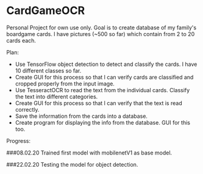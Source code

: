 # CardGameOCR

Personal Project for own use only. Goal is to create database of my family's boardgame cards. I have pictures (~500 so far) which contain from 2 to 20 cards each.

Plan:

- Use TensorFlow object detection to detect and classify the cards. I have 10 different classes so far.
- Create GUI for this process so that I can verify cards are classified and cropped properly from the input image.
- Use TesseractOCR to read the text from the individual cards. Classify the text into different categories.
- Create GUI for this process so that I can verify that the text is read correctly.
- Save the information from the cards into a database.
- Create program for displaying the info from the database. GUI for this too.

Progress:

###08.02.20
Trained first model with mobilenetV1 as base model.

###22.02.20
Testing the model for object detection.
